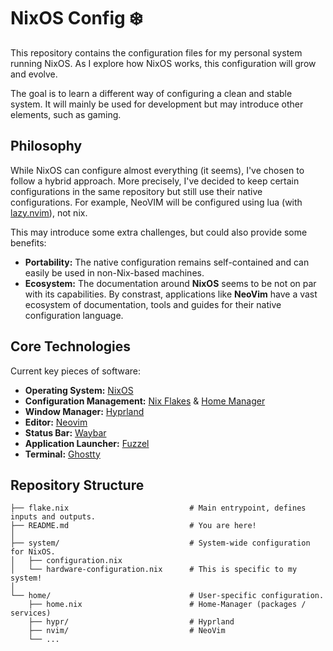 # NixOS Config ❄️

This repository contains the configuration files for my personal system running NixOS.
As I explore how NixOS works, this configuration will grow and evolve.

The goal is to learn a different way of configuring a clean and stable system.
It will mainly be used for development but may introduce other elements, such as gaming.

## Philosophy

While NixOS can configure almost everything (it seems), I've chosen to follow a hybrid approach. 
More precisely, I've decided to keep certain configurations in the same repository 
but still use their native configurations. For example, NeoVIM will be configured using lua (with [lazy.nvim](https://github.com/folke/lazy.nvim)),
not nix.

This may introduce some extra challenges, but could also provide some benefits:
* **Portability:** The native configuration remains self-contained and can easily be used in non-Nix-based machines.
* **Ecosystem:** The documentation around **NixOS** seems to be not on par with its capabilities. 
By constrast, applications like **NeoVim** have a vast ecosystem of documentation, 
tools and guides for their native configuration language.

## Core Technologies

Current key pieces of software:

* **Operating System:** [NixOS](https://nixos.org/)
* **Configuration Management:** [Nix Flakes](https://nixos.wiki/wiki/Flakes) & [Home Manager](https://nix-community.github.io/home-manager/)
* **Window Manager:** [Hyprland](https://hypr.land/)
* **Editor:** [Neovim](https://neovim.io/)
* **Status Bar:** [Waybar](https://github.com/Alexays/Waybar)
* **Application Launcher:** [Fuzzel](https://codeberg.org/dnkl/fuzzel)
* **Terminal:** [Ghostty](https://github.com/mitchellh/ghostty)

## Repository Structure

    ├── flake.nix                           # Main entrypoint, defines inputs and outputs.
    ├── README.md                           # You are here!
    │
    ├── system/                             # System-wide configuration for NixOS.
    │   ├── configuration.nix
    │   └── hardware-configuration.nix      # This is specific to my system!
    │
    └── home/                               # User-specific configuration.
        ├── home.nix                        # Home-Manager (packages / services)
        ├── hypr/                           # Hyprland
        ├── nvim/                           # NeoVim
        └── ...
